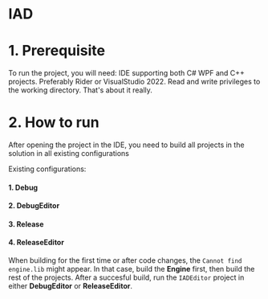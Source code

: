 # IAD

# 1. Prerequisite

To run the project, you will need:
IDE supporting both C# WPF and C++ projects. Preferably Rider or VisualStudio 2022.
Read and write privileges to the working directory.
That's about it really.

# 2. How to run

After opening the project in the IDE, you need to build all projects in the solution in all existing configurations

Existing configurations:
  #### 1. **Debug**
  #### 2. **DebugEditor**
  #### 3. **Release**
  #### 4. **ReleaseEditor**
  
When building for the first time or after code changes, the `Cannot find engine.lib` might appear. In that case, build the **Engine** first, then build the rest of the projects. After a succesful build, run the `IADEditor` project in either **DebugEditor** or **ReleaseEditor**.
